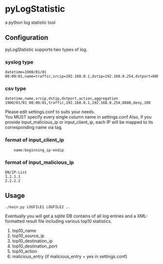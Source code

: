 # pyLogStatistic
a python log statistic tool

## Configuration
pyLogStatistic supports two types of log.
### syslog type
	datetime=1900/01/01 00:00:01,name=traffic,srcip=192.168.0.1,dstip=192.168.0.254,dstport=8888,action=deny
### csv type
	datetime,name,srcip,dstip,dstport,action,aggregation
	1900/01/01 00:00:01,traffic,192.168.0.1,192.168.0.254,8888,deny,100
Please edit settings.conf to suits your needs.  
You MUST specify every single column name in settings.conf
Also, if you provide input_malicious_ip or input_client_ip, each IP will be mapped to its corresponding name via <belongs> tag.  
### format of input_client_ip
        name:beginning_ip-endip
### format of input_malicious_ip
	DN/IP-List
	1.1.1.1
	2.2.2.2

## Usage
	./main.py LOGFILE1 LOGFILE2 ..

Eventually you will get a sqlite DB contains of all log entries
and a XML-formatted result file including various top10 statistics.  
1. top10_name  
2. top10_source_ip  
3. top10_destination_ip  
4. top10_destination_port  
5. top10_action  
6. malicious_entry (if malicious_entry = yes in settings.conf)
